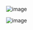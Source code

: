 ![image](https://github.com/user-attachments/assets/60256603-64da-447d-aa9a-8cc2eee7ec55)


![image](https://github.com/user-attachments/assets/bc5319f1-b2b5-4e6e-8345-b9b533efc5e3)
